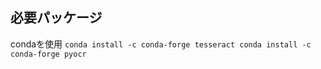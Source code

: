 ## 必要パッケージ
condaを使用
    ```
    conda install -c conda-forge tesseract
    conda install -c conda-forge pyocr
    ```

   
